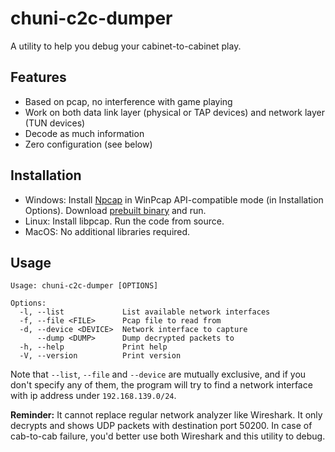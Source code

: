 # chuni-c2c-dumper

A utility to help you debug your cabinet-to-cabinet play.

## Features

- Based on pcap, no interference with game playing
- Work on both data link layer (physical or TAP devices) and network layer (TUN devices)
- Decode as much information
- Zero configuration (see below)

## Installation

- Windows: Install [Npcap](https://npcap.com/#download) in WinPcap API-compatible mode (in Installation Options). Download [prebuilt binary](https://github.com/AsakuraMizu/chuni-c2c-dumper/releases) and run.
- Linux: Install libpcap. Run the code from source.
- MacOS: No additional libraries required.

## Usage

```
Usage: chuni-c2c-dumper [OPTIONS]

Options:
  -l, --list             List available network interfaces
  -f, --file <FILE>      Pcap file to read from
  -d, --device <DEVICE>  Network interface to capture
      --dump <DUMP>      Dump decrypted packets to
  -h, --help             Print help
  -V, --version          Print version
```

Note that `--list`, `--file` and `--device` are mutually exclusive, and if you don't specify any of them, the program will try to find a network interface with ip address under `192.168.139.0/24`.

**Reminder:** It cannot replace regular network analyzer like Wireshark. It only decrypts and shows UDP packets with destination port 50200. In case of cab-to-cab failure, you'd better use both Wireshark and this utility to debug.
